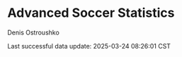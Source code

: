 # Advanced Soccer Statistics
Denis Ostroushko

<!-- gfm -->

Last successful data update: 2025-03-24 08:26:01 CST
